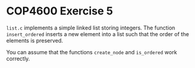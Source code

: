 COP4600 Exercise 5
==================

`list.c` implements a simple linked list storing integers. The
function `insert_ordered` inserts a new element into a list such that
the order of the elements is preserved.

You can assume that the functions `create_node` and `is_ordered` work
correctly.
